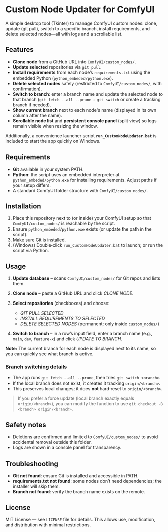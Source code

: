# Custom Node Updater for ComfyUI

A simple desktop tool (Tkinter) to manage ComfyUI custom nodes: clone, update (git pull), switch to a specific branch, install requirements, and delete selected nodes—all with logs and a scrollable list.

## Features

* **Clone node** from a GitHub URL into `ComfyUI/custom_nodes/`.
* **Update selected** repositories via `git pull`.
* **Install requirements** from each node’s `requirements.txt` using the embedded Python (`python_embeded/python.exe`).
* **Delete selected nodes** safely (restricted to `ComfyUI/custom_nodes/`, with confirmation).
* **Switch to branch**: enter a branch name and update the selected node to that branch (`git fetch --all --prune` + `git switch` or create a tracking branch if needed).
* **Show current branch** next to each node's name (displayed in its own column after the name).
* **Scrollable node list** and **persistent console panel** (split view) so logs remain visible when resizing the window.

Additionally, a convenience launcher script **`run_CustomNodeUpdater.bat`** is included to start the app quickly on Windows.

## Requirements

* **Git** available in your system PATH.
* **Python**: the script uses an embedded interpreter at `python_embeded/python.exe` for installing requirements. Adjust paths if your setup differs.
* A standard ComfyUI folder structure with `ComfyUI/custom_nodes/`.

## Installation

1. Place this repository next to (or inside) your ComfyUI setup so that `ComfyUI/custom_nodes/` is reachable by the script.
2. Ensure `python_embeded/python.exe` exists (or update the path in the script).
3. Make sure Git is installed.
4. (Windows) Double‑click `run_CustomNodeUpdater.bat` to launch; or run the script via Python.

## Usage

1. **Update database** – scans `ComfyUI/custom_nodes/` for Git repos and lists them.
2. **Clone node** – paste a GitHub URL and click *CLONE NODE*.
3. **Select repositories** (checkboxes) and choose:

   * *GIT PULL SELECTED*
   * *INSTALL REQUIREMENTS TO SELECTED*
   * *DELETE SELECTED NODES* (permanent; only inside `custom_nodes/`)
4. **Switch to branch** – in a row’s input field, enter a branch name (e.g., `main`, `dev`, `feature-x`) and click *UPDATE TO BRANCH*.

**Note:** The current branch for each node is displayed next to its name, so you can quickly see what branch is active.

### Branch switching details

* The app runs `git fetch --all --prune`, then tries `git switch <branch>`.
* If the local branch does not exist, it creates it tracking `origin/<branch>`.
* This preserves local changes; it does **not** hard‑reset to `origin/<branch>`.

> If you prefer a force update (local branch exactly equals `origin/<branch>`), you can modify the function to use `git checkout -B <branch> origin/<branch>`.

## Safety notes

* Deletions are confirmed and limited to `ComfyUI/custom_nodes/` to avoid accidental removal outside this folder.
* Logs are shown in a console panel for transparency.

## Troubleshooting

* **Git not found**: ensure Git is installed and accessible in PATH.
* **requirements.txt not found**: some nodes don’t need dependencies; the installer will skip them.
* **Branch not found**: verify the branch name exists on the remote.

## License

MIT License — see `LICENSE` file for details. This allows use, modification, and distribution with minimal restrictions.
